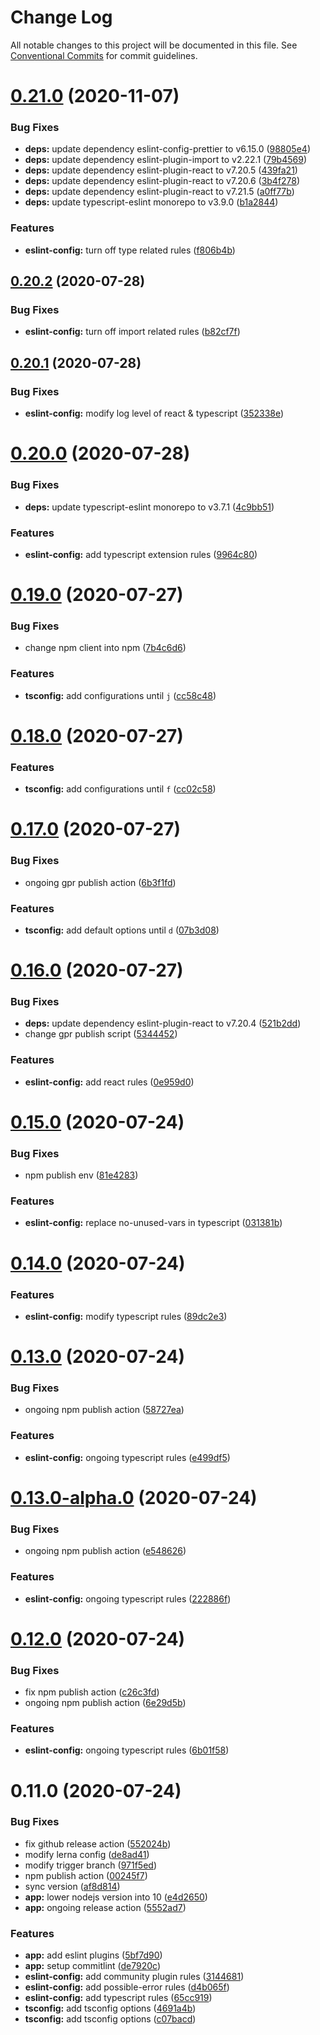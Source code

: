 # Change Log

All notable changes to this project will be documented in this file.
See [Conventional Commits](https://conventionalcommits.org) for commit guidelines.

# [0.21.0](https://github.com/stillmine/config/compare/v0.20.2...v0.21.0) (2020-11-07)


### Bug Fixes

* **deps:** update dependency eslint-config-prettier to v6.15.0 ([98805e4](https://github.com/stillmine/config/commit/98805e45638b0ed31ca0564ef60ca5e24e4a1e88))
* **deps:** update dependency eslint-plugin-import to v2.22.1 ([79b4569](https://github.com/stillmine/config/commit/79b4569b4a40513b84cc63d5802d3ab882bfe826))
* **deps:** update dependency eslint-plugin-react to v7.20.5 ([439fa21](https://github.com/stillmine/config/commit/439fa2118c556ab0ed971f33834b9c21c0a8a27b))
* **deps:** update dependency eslint-plugin-react to v7.20.6 ([3b4f278](https://github.com/stillmine/config/commit/3b4f2781dfa08198c2db49667b5124290809ce77))
* **deps:** update dependency eslint-plugin-react to v7.21.5 ([a0ff77b](https://github.com/stillmine/config/commit/a0ff77b09d03a4bcd58b8b6069bb295107f045af))
* **deps:** update typescript-eslint monorepo to v3.9.0 ([b1a2844](https://github.com/stillmine/config/commit/b1a284443d320c33ef05da2180ab1abaa3a93037))


### Features

* **eslint-config:** turn off type related rules ([f806b4b](https://github.com/stillmine/config/commit/f806b4b187cb1ec420ee4fe337dc010d0715ff29))





## [0.20.2](https://github.com/stillmine/config/compare/v0.20.1...v0.20.2) (2020-07-28)


### Bug Fixes

* **eslint-config:** turn off import related rules ([b82cf7f](https://github.com/stillmine/config/commit/b82cf7f76f81ccacdfd3f7877dc0715649e13f93))





## [0.20.1](https://github.com/stillmine/config/compare/v0.20.0...v0.20.1) (2020-07-28)


### Bug Fixes

* **eslint-config:** modify log level of react & typescript ([352338e](https://github.com/stillmine/config/commit/352338e23d6ff211c744c5451f525e268f083af1))





# [0.20.0](https://github.com/stillmine/config/compare/v0.19.0...v0.20.0) (2020-07-28)


### Bug Fixes

* **deps:** update typescript-eslint monorepo to v3.7.1 ([4c9bb51](https://github.com/stillmine/config/commit/4c9bb51da17f4e3671b1a04371bcdfbfdd8b6936))


### Features

* **eslint-config:** add typescript extension rules ([9964c80](https://github.com/stillmine/config/commit/9964c80978255d8e7c7860da041382e00f0cdb62))





# [0.19.0](https://github.com/stillmine/config/compare/v0.18.0...v0.19.0) (2020-07-27)


### Bug Fixes

* change npm client into npm ([7b4c6d6](https://github.com/stillmine/config/commit/7b4c6d6dfb18b0e0d2fdd65d3b07a4d1ab7e12f7))


### Features

* **tsconfig:** add configurations until `j` ([cc58c48](https://github.com/stillmine/config/commit/cc58c48a8b78cd9bfa32c7bc30a81627cc6d53e4))





# [0.18.0](https://github.com/stillmine/config/compare/v0.17.0...v0.18.0) (2020-07-27)


### Features

* **tsconfig:** add configurations until `f` ([cc02c58](https://github.com/stillmine/config/commit/cc02c58))





# [0.17.0](https://github.com/stillmine/config/compare/v0.16.0...v0.17.0) (2020-07-27)


### Bug Fixes

* ongoing gpr publish action ([6b3f1fd](https://github.com/stillmine/config/commit/6b3f1fd))


### Features

* **tsconfig:** add default options until `d` ([07b3d08](https://github.com/stillmine/config/commit/07b3d08))





# [0.16.0](https://github.com/stillmine/config/compare/v0.15.0...v0.16.0) (2020-07-27)


### Bug Fixes

* **deps:** update dependency eslint-plugin-react to v7.20.4 ([521b2dd](https://github.com/stillmine/config/commit/521b2dd))
* change gpr publish script ([5344452](https://github.com/stillmine/config/commit/5344452))


### Features

* **eslint-config:** add react rules ([0e959d0](https://github.com/stillmine/config/commit/0e959d0))





# [0.15.0](https://github.com/stillmine/config/compare/v0.14.0...v0.15.0) (2020-07-24)


### Bug Fixes

* npm publish env ([81e4283](https://github.com/stillmine/config/commit/81e4283))


### Features

* **eslint-config:** replace no-unused-vars in typescript ([031381b](https://github.com/stillmine/config/commit/031381b))





# [0.14.0](https://github.com/stillmine/config/compare/v0.13.0...v0.14.0) (2020-07-24)


### Features

* **eslint-config:** modify typescript rules ([89dc2e3](https://github.com/stillmine/config/commit/89dc2e3))





# [0.13.0](https://github.com/stillmine/config/compare/v0.13.0-alpha.0...v0.13.0) (2020-07-24)


### Bug Fixes

* ongoing npm publish action ([58727ea](https://github.com/stillmine/config/commit/58727ea))


### Features

* **eslint-config:** ongoing typescript rules ([e499df5](https://github.com/stillmine/config/commit/e499df5))





# [0.13.0-alpha.0](https://github.com/stillmine/config/compare/v0.12.0...v0.13.0-alpha.0) (2020-07-24)


### Bug Fixes

* ongoing npm publish action ([e548626](https://github.com/stillmine/config/commit/e548626))


### Features

* **eslint-config:** ongoing typescript rules ([222886f](https://github.com/stillmine/config/commit/222886f))





# [0.12.0](https://github.com/stillmine/config/compare/v0.11.0...v0.12.0) (2020-07-24)


### Bug Fixes

* fix npm publish action ([c26c3fd](https://github.com/stillmine/config/commit/c26c3fd))
* ongoing npm publish action ([6e29d5b](https://github.com/stillmine/config/commit/6e29d5b))


### Features

* **eslint-config:** ongoing typescript rules ([6b01f58](https://github.com/stillmine/config/commit/6b01f58))





# 0.11.0 (2020-07-24)


### Bug Fixes

* fix github release action ([552024b](https://github.com/stillmine/config/commit/552024b))
* modify lerna config ([de8ad41](https://github.com/stillmine/config/commit/de8ad41))
* modify trigger branch ([971f5ed](https://github.com/stillmine/config/commit/971f5ed))
* npm publish action ([00245f7](https://github.com/stillmine/config/commit/00245f7))
* sync version ([af8d814](https://github.com/stillmine/config/commit/af8d814))
* **app:** lower nodejs version into 10 ([e4d2650](https://github.com/stillmine/config/commit/e4d2650))
* **app:** ongoing release action ([5552ad7](https://github.com/stillmine/config/commit/5552ad7))


### Features

* **app:** add eslint plugins ([5bf7d90](https://github.com/stillmine/config/commit/5bf7d90))
* **app:** setup commitlint ([de7920c](https://github.com/stillmine/config/commit/de7920c))
* **eslint-config:** add community plugin rules ([3144681](https://github.com/stillmine/config/commit/3144681))
* **eslint-config:** add possible-error rules ([d4b065f](https://github.com/stillmine/config/commit/d4b065f))
* **eslint-config:** add typescript rules ([65cc919](https://github.com/stillmine/config/commit/65cc919))
* **tsconfig:** add tsconfig options ([4691a4b](https://github.com/stillmine/config/commit/4691a4b))
* **tsconfig:** add tsconfig options ([c07bacd](https://github.com/stillmine/config/commit/c07bacd))
